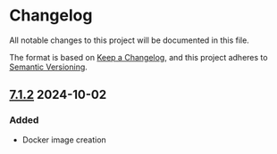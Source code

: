 # Changelog

All notable changes to this project will be documented in this file.

The format is based on [Keep a Changelog](https://keepachangelog.com/en/1.1.0/),
and this project adheres to [Semantic Versioning](https://semver.org/spec/v2.0.0.html).

<!-- markdownlint-configure-file { "MD024": { "allow_different_nesting": true } } -->

## [7.1.2] 2024-10-02

### Added

- Docker image creation

[7.1.2]: https://usine.solution-libre.fr/docker/openstackclient/-/tags/7.1.2
